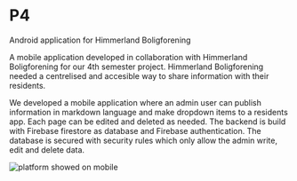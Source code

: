 # P4
Android application for Himmerland Boligforening

A mobile application developed in collaboration with Himmerland Boligforening for our 4th semester project.
Himmerland Boligforening needed a centrelised and accesible way to share information with their residents.

We developed a mobile application where an admin user can publish information in markdown language and make dropdown items to a residents app.
Each page can be edited and deleted as needed. The backend is build with Firebase firestore as database and Firebase authentication.
The database is secured with security rules which only allow the admin write, edit and delete data.

![platform showed on mobile](https://github.com/JonasStjerne/P4/blob/main/mockup.png)
